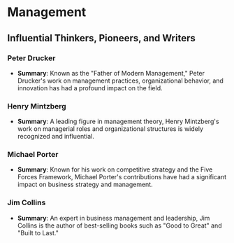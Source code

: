 # Management

## Influential Thinkers, Pioneers, and Writers

### Peter Drucker
- **Summary**: Known as the "Father of Modern Management," Peter Drucker's work on management practices, organizational behavior, and innovation has had a profound impact on the field.

### Henry Mintzberg
- **Summary**: A leading figure in management theory, Henry Mintzberg's work on managerial roles and organizational structures is widely recognized and influential.

### Michael Porter
- **Summary**: Known for his work on competitive strategy and the Five Forces Framework, Michael Porter's contributions have had a significant impact on business strategy and management.

### Jim Collins
- **Summary**: An expert in business management and leadership, Jim Collins is the author of best-selling books such as "Good to Great" and "Built to Last."
